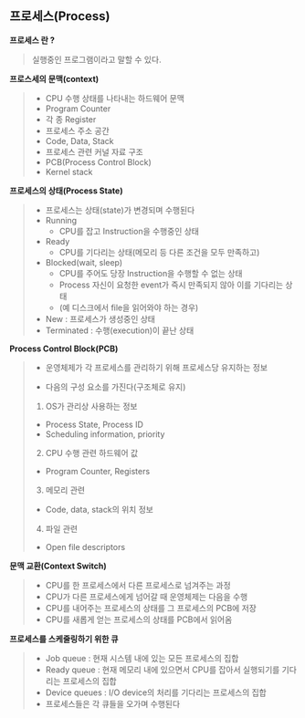 ## 프로세스(Process)

__프로세스 란 ?__

>실행중인 프로그램이라고 말할 수 있다.



__프로스세의 문맥(context)__

>- CPU 수행 상태를 나타내는 하드웨어 문맥
>  - Program Counter
>  - 각 종 Register
>- 프로세스 주소 공간
>  - Code, Data, Stack
>- 프로세스 관련 커널 자료 구조
>  - PCB(Process Control Block)
>  - Kernel stack



__프로세스의 상태(Process State)__

>- 프로세스는 상태(state)가 변경되며 수행된다
>  - Running
>    - CPU를 잡고 Instruction을 수행중인 상태
>  - Ready
>    - CPU를 기다리는 상태(메모리 등 다른 조건을 모두 만족하고)
>  - Blocked(wait, sleep)
>    - CPU를 주어도 당장 Instruction을 수행할 수 없는 상태
>    - Process 자신이 요청한 event가 즉시 만족되지 않아 이를 기다리는 상태
>    -  (예 디스크에서 file을 읽어와야 하는 경우)
>  - New : 프로세스가 생성중인 상태
>  - Terminated : 수행(execution)이 끝난 상태



__Process Control Block(PCB)__

>- 운영체제가 각 프로세스를 관리하기 위해 프로세스당 유지하는 정보
>
>- 다음의 구성 요소를 가진다(구조체로 유지)
>
>  1) OS가 관리상 사용하는 정보
>
>  	-	Process State, Process ID
>  	-	Scheduling information, priority
>
>  2) CPU 수행 관련 하드웨어 값
>
>  - Program Counter, Registers
>
>  3) 메모리 관련
>
>  - Code, data, stack의 위치 정보
>
>  4) 파일 관련
>
>  - Open file descriptors



__문맥 교환(Context Switch)__

>- CPU를 한 프로세스에서 다른 프로세스로 넘겨주는 과정
>- CPU가 다른 프로세스에게 넘어갈 때 운영체제는 다음을 수행
>  - CPU를 내어주는 프로세스의 상태를 그 프로세스의 PCB에 저장
>  - CPU를 새롭게 얻는 프로세스의 상태를 PCB에서 읽어옴



__프로세스를 스케줄링하기 위한 큐__

>- Job queue : 현재 시스템 내에 있는 모든 프로세스의 집합
>- Ready queue : 현재 메모리 내에 있으면서 CPU를 잡아서 실행되기를 기다리는 프로세스의 집합
>- Device queues : I/O device의 처리를 기다리는 프로세스의 집합
>- 프로세스들은 각 큐들을 오가며 수행된다







